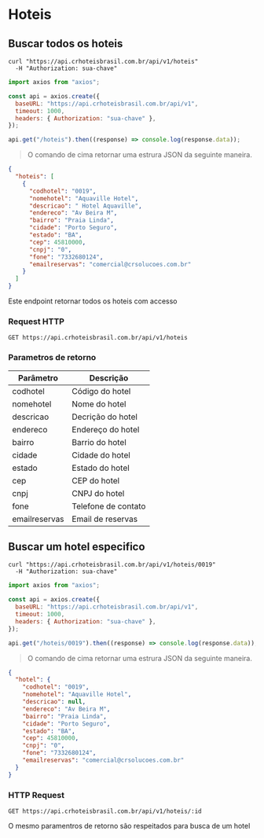 # Hoteis

## Buscar todos os hoteis

```shell
curl "https://api.crhoteisbrasil.com.br/api/v1/hoteis"
  -H "Authorization: sua-chave"
```

```javascript
import axios from "axios";

const api = axios.create({
  baseURL: "https://api.crhoteisbrasil.com.br/api/v1",
  timeout: 1000,
  headers: { Authorization: "sua-chave" },
});

api.get("/hoteis").then((response) => console.log(response.data));
```

> O comando de cima retornar uma estrura JSON da seguinte maneira.

```json
{
  "hoteis": [
    {
      "codhotel": "0019",
      "nomehotel": "Aquaville Hotel",
      "descricao": " Hotel Aquaville",
      "endereco": "Av Beira M",
      "bairro": "Praia Linda",
      "cidade": "Porto Seguro",
      "estado": "BA",
      "cep": 45810000,
      "cnpj": "0",
      "fone": "7332680124",
      "emailreservas": "comercial@crsolucoes.com.br"
    }
  ]
}
```

Este endpoint retornar todos os hoteis com accesso

### Request HTTP

`GET https://api.crhoteisbrasil.com.br/api/v1/hoteis`

### Parametros de retorno

| Parâmetro     | Descrição           |
| ------------- | ------------------- |
| codhotel      | Código do hotel     |
| nomehotel     | Nome do hotel       |
| descricao     | Decrição do hotel   |
| endereco      | Endereço do hotel   |
| bairro        | Barrio do hotel     |
| cidade        | Cidade do hotel     |
| estado        | Estado do hotel     |
| cep           | CEP do hotel        |
| cnpj          | CNPJ do hotel       |
| fone          | Telefone de contato |
| emailreservas | Email de reservas   |

## Buscar um hotel especifico

```shell
curl "https://api.crhoteisbrasil.com.br/api/v1/hoteis/0019"
  -H "Authorization: sua-chave"
```

```javascript
import axios from "axios";

const api = axios.create({
  baseURL: "https://api.crhoteisbrasil.com.br/api/v1",
  timeout: 1000,
  headers: { Authorization: "sua-chave" },
});

api.get("/hoteis/0019").then((response) => console.log(response.data));
```

> O comando de cima retornar uma estrura JSON da seguinte maneira.

```json
{
  "hotel": {
    "codhotel": "0019",
    "nomehotel": "Aquaville Hotel",
    "descricao": null,
    "endereco": "Av Beira M",
    "bairro": "Praia Linda",
    "cidade": "Porto Seguro",
    "estado": "BA",
    "cep": 45810000,
    "cnpj": "0",
    "fone": "7332680124",
    "emailreservas": "comercial@crsolucoes.com.br"
  }
}
```

### HTTP Request

`GET https://api.crhoteisbrasil.com.br/api/v1/hoteis/:id`

O mesmo paramentros de retorno são respeitados para busca de um hotel
